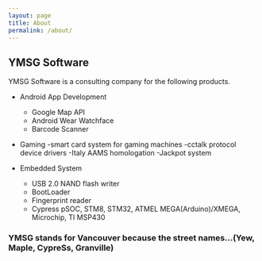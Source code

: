```yaml
---
layout: page
title: About
permalink: /about/
---
```


##  YMSG Software
   YMSG Software is a consulting company for the following products. 


 * Android App Development
    - Google Map API
    - Android Wear Watchface
    - Barcode Scanner
    
 * Gaming
    -smart card system for gaming machines
    -cctalk protocol device drivers
    -Italy AAMS homologation
    -Jackpot system
    
 * Embedded System
    - USB 2.0 NAND flash writer
    - BootLoader
    - Fingerprint reader
    - Cypress pSOC, STM8, STM32, ATMEL MEGA(Arduino)/XMEGA, Microchip, TI MSP430
    
### YMSG stands for Vancouver because the street names...(Yew, Maple, CypreSs, Granville)


